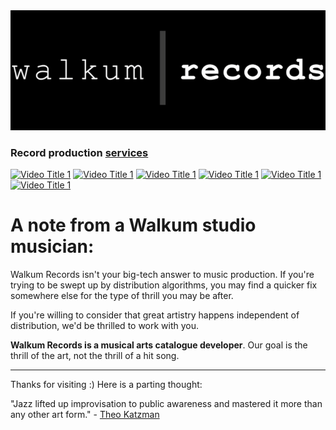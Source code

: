 <link href="./src/css/styles.css" rel="stylesheet" />

<div class="center">

<img src="./src/images/walkum_records.png" alt="walkum picture" class="title_picture">

### Record production [services](./src/collab)

[![Video Title 1](https://img.youtube.com/vi/42UMTMEEU34/0.jpg)](https://www.youtube.com/watch?v=42UMTMEEU34)
[![Video Title 1](https://img.youtube.com/vi/Hcj_Xb7zJfY/0.jpg)](https://www.youtube.com/watch?v=Hcj_Xb7zJfY)
[![Video Title 1](https://img.youtube.com/vi/6sEhygfod-Y/0.jpg)](https://www.youtube.com/watch?v=6sEhygfod-Y)
[![Video Title 1](https://img.youtube.com/vi/-ggV4-u2cL4/0.jpg)](https://www.youtube.com/watch?v=-ggV4-u2cL4)
[![Video Title 1](https://img.youtube.com/vi/WCfR0zcbyMI/0.jpg)](https://www.youtube.com/watch?v=WCfR0zcbyMI)
[![Video Title 1](https://img.youtube.com/vi/FMpIMnvIKcQ/0.jpg)](https://www.youtube.com/watch?v=FMpIMnvIKcQ)

</div>

# A note from a Walkum studio musician:

Walkum Records isn't your big-tech answer to music production. If you're trying to be swept up by distribution algorithms, you may find a quicker fix somewhere else for the type of thrill you may be after.

If you're willing to consider that great artistry happens independent of distribution, we'd be thrilled to work with you.

<span class="green">**Walkum Records is a musical arts catalogue developer**</span>. Our goal is the thrill of the art, not the thrill of a hit song.

___

Thanks for visiting :) Here is a parting thought:

"Jazz lifted up improvisation to public awareness and mastered it more than any other art form." - [Theo Katzman](https://youtu.be/6e0wsD-_D3A)
